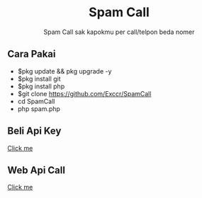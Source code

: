 <h1 align="center">Spam Call</h1>
<p align="center">Spam Call sak kapokmu per call/telpon beda nomer</p>

## Cara Pakai
* $pkg update && pkg upgrade -y
* $pkg install git
* $pkg install php
* $git clone https://github.com/Exccr/SpamCall
* cd SpamCall
* php spam.php

## Beli Api Key

<a href="https://fb.com/rud.az.9" target="_blank">Click me</a>

## Web Api Call
<a href="https://spamertelpon.herokuapp.com/" target="_blank">Click me</a>
